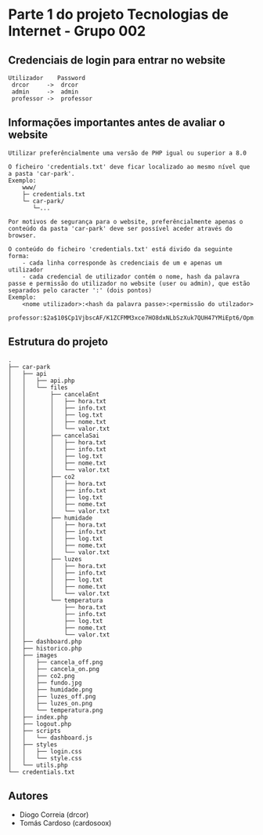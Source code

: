# Parte 1 do projeto Tecnologias de Internet - Grupo 002

## Credenciais de login para entrar no website
    Utilizador    Password
     drcor     ->  drcor
     admin     ->  admin
     professor ->  professor


## Informações importantes antes de avaliar o website
    Utilizar preferêncialmente uma versão de PHP igual ou superior a 8.0

    O ficheiro 'credentials.txt' deve ficar localizado ao mesmo nível que a pasta 'car-park'.
    Exemplo:
        www/
        ├─ credentials.txt
        └─ car-park/
           └─...

    Por motivos de segurança para o website, preferêncialmente apenas o conteúdo da pasta 'car-park' deve ser possível aceder através do browser.

    O conteúdo do ficheiro 'credentials.txt' está divido da seguinte forma:
        - cada linha corresponde às credenciais de um e apenas um utilizador
        - cada credencial de utilizador contém o nome, hash da palavra passe e permissão do utilizador no website (user ou admin), que estão separados pelo caracter ':' (dois pontos)
    Exemplo:
        <nome utilizador>:<hash da palavra passe>:<permissão do utilzador>
        professor:$2a$10$Cp1VjbscAF/K1ZCFMM3xce7HO8dxNLbSzXuk7QUH47YMiEpt6/Opm:admin


## Estrutura do projeto
    .
    ├── car-park
    │   ├── api
    │   │   ├── api.php
    │   │   └── files
    │   │       ├── cancelaEnt
    │   │       │   ├── hora.txt
    │   │       │   ├── info.txt
    │   │       │   ├── log.txt
    │   │       │   ├── nome.txt
    │   │       │   └── valor.txt
    │   │       ├── cancelaSai
    │   │       │   ├── hora.txt
    │   │       │   ├── info.txt
    │   │       │   ├── log.txt
    │   │       │   ├── nome.txt
    │   │       │   └── valor.txt
    │   │       ├── co2
    │   │       │   ├── hora.txt
    │   │       │   ├── info.txt
    │   │       │   ├── log.txt
    │   │       │   ├── nome.txt
    │   │       │   └── valor.txt
    │   │       ├── humidade
    │   │       │   ├── hora.txt
    │   │       │   ├── info.txt
    │   │       │   ├── log.txt
    │   │       │   ├── nome.txt
    │   │       │   └── valor.txt
    │   │       ├── luzes
    │   │       │   ├── hora.txt
    │   │       │   ├── info.txt
    │   │       │   ├── log.txt
    │   │       │   ├── nome.txt
    │   │       │   └── valor.txt
    │   │       └── temperatura
    │   │           ├── hora.txt
    │   │           ├── info.txt
    │   │           ├── log.txt
    │   │           ├── nome.txt
    │   │           └── valor.txt
    │   ├── dashboard.php
    │   ├── historico.php
    │   ├── images
    │   │   ├── cancela_off.png
    │   │   ├── cancela_on.png
    │   │   ├── co2.png
    │   │   ├── fundo.jpg
    │   │   ├── humidade.png
    │   │   ├── luzes_off.png
    │   │   ├── luzes_on.png
    │   │   └── temperatura.png
    │   ├── index.php
    │   ├── logout.php
    │   ├── scripts
    │   │   └── dashboard.js
    │   ├── styles
    │   │   ├── login.css
    │   │   └── style.css
    │   └── utils.php
    └── credentials.txt
    
## Autores
- Diogo Correia (drcor)
- Tomás Cardoso (cardosoox)
